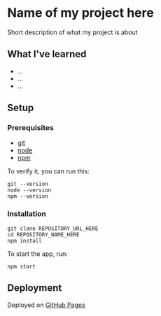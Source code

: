 # Name of my project here

Short description of what my project is about

## What I've learned

- ...
- ...
- ...

## Setup

### Prerequisites

- [git](https://git-scm.com/)
- [node](https://nodejs.org/en/)
- [npm](https://www.npmjs.com/)

To verify it, you can run this:

```
git --version
node --version
npm --version
```

### Installation

```
git clone REPOSITORY_URL_HERE
cd REPOSITORY_NAME_HERE
npm install
```

To start the app, run:

```
npm start
```

## Deployment

Deployed on [GitHub Pages](https://pages.github.com/)
